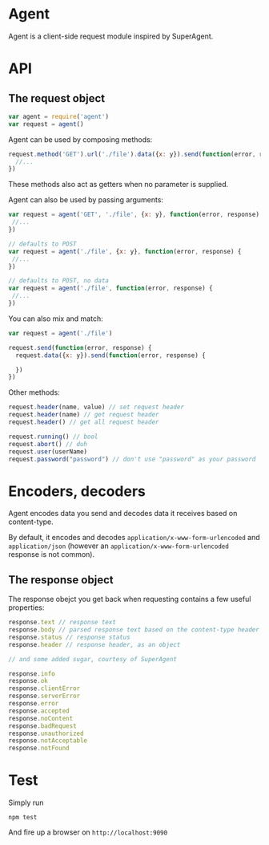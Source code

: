 # Agent

Agent is a client-side request module inspired by SuperAgent.

# API

## The request object

```js
var agent = require('agent')
var request = agent()
```

Agent can be used by composing methods:

```js
request.method('GET').url('./file').data({x: y}).send(function(error, response) {
  //...
})
```

These methods also act as getters when no parameter is supplied.

Agent can also be used by passing arguments:

```js
var request = agent('GET', './file', {x: y}, function(error, response) {
 //...
})

// defaults to POST
var request = agent('./file', {x: y}, function(error, response) {
 //...
})

// defaults to POST, no data
var request = agent('./file', function(error, response) {
 //...
})
```

You can also mix and match:

```js
var request = agent('./file')

request.send(function(error, response) {
  request.data({x: y}).send(function(error, response) {

  })
})

```

Other methods:

```js
request.header(name, value) // set request header
request.header(name) // get request header
request.header() // get all request header

request.running() // bool
request.abort() // duh
request.user(userName)
request.password("password") // don't use "password" as your password
```

# Encoders, decoders

Agent encodes data you send and decodes data it receives based on content-type.

By default, it encodes and decodes `application/x-www-form-urlencoded` and `application/json` (however an `application/x-www-form-urlencoded` response is not common).

## The response object

The response obejct you get back when requesting contains a few useful properties:

```js
response.text // response text
response.body // parsed response text based on the content-type header field
response.status // response status
response.header // response header, as an object

// and some added sugar, courtesy of SuperAgent

response.info
response.ok
response.clientError
response.serverError
response.error
response.accepted
response.noContent
response.badRequest
response.unauthorized
response.notAcceptable
response.notFound
```

# Test

Simply run
```
npm test
```

And fire up a browser on `http://localhost:9090`
